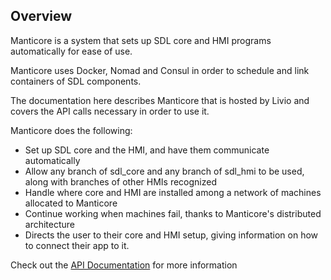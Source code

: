 ## Overview

Manticore is a system that sets up SDL core and HMI programs automatically for ease of use.

Manticore uses Docker, Nomad and Consul in order to schedule and link containers of SDL components.

The documentation here describes Manticore that is hosted by Livio and covers the API calls necessary in order to use it.

Manticore does the following:
  * Set up SDL core and the HMI, and have them communicate automatically
  * Allow any branch of sdl_core and any branch of sdl_hmi to be used, along with branches of other HMIs recognized
  * Handle where core and HMI are installed among a network of machines allocated to Manticore
  * Continue working when machines fail, thanks to Manticore's distributed architecture
  * Directs the user to their core and HMI setup, giving information on how to connect their app to it.

Check out the [API Documentation](../API) for more information